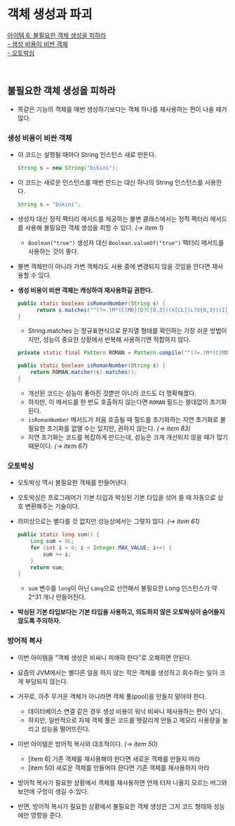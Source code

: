 # 객체 생성과 파괴

[아이템 6. 불필요한 객체 생성을 피하라](#불필요한-객체-생성을-피하라)  
[- 생성 비용이 비싼 객체](#생성-비용이-비싼-객체)  
[- 오토박싱](#오토박싱)  

<br>

## 불필요한 객체 생성을 피하라
- 똑같은 기능의 객체를 매번 생성하기보다는 객체 하나를 재사용하는 편이 나을 때가 많다.


### 생성 비용이 비싼 객체 
  - 이 코드는 실행될 때마다 String 인스턴스 새로 만든다.
    ```java
    String s = new String("bikini");
    ```

  - 이 코드는 새로운 인스턴스를 매번 만드는 대신 하나의 String 인스턴스를 사용한다.
    ```java
    String s = "bikini";
    ```

- 생성자 대신 정적 팩터리 메서드를 제공하는 불변 클래스에서는 정적 팩터리 메서드를 사용해 불필요한 객체 생성을 피할 수 있다. *(→ item 1)*
  - `Boolean("true")` 생성자 대신 `Boolean.valueOf("true")` 팩터리 메서드를 사용하는 것이 좋다.
  

- 불변 객체만이 아니라 가변 객체라도 사용 중에 변경되지 않을 것임을 안다면 재사용할 수 있다.
- **생성 비용이 비싼 객체는 캐싱하여 재사용하길 권한다.**
        
  ```java
  public static boolean isRomanNumber(String s) {
        return s.matches("^(?=.)M*(C[MD]|D?C{0,3})(X[CL]|L?X{0,3})(I[XV]|V?I{0,3})$");
  }
  ```
  - String.matches 는 정규표현식으로 문자열 형태를 확인하는 가장 쉬운 방법이지만, 성능이 중요한 상황에서 반복해 사용하기엔 적합하지 않다.
  
  ```java
  private static final Pattern ROMAN = Pattern.compile("^(?=.)M*(C[MD]|D?C{0,3})(X[CL]|L?X{0,3})(I[XV]|V?I{0,3})$");

  public static boolean isRomanNumber(String s) {
      return ROMAN.matcher(s).matches();
  }
  ```
  
  - 개선된 코드는 성능이 좋아진 것뿐만 아니라 코드도 더 명확해졌다.
  - 하지만, 이 메서드를 한 번도 호출하지 않는다면 `ROMAN` 필드는 쓸데없이 초기화된다.
  - `isRomanNumber` 메서드가 처음 호출될 때 필드를 초기화하는 지연 초기화로 불필요한 초기화를 없앨 수는 있지만, 권하지 않는다. *(→ item 83)*
  - 지연 초기화는 코드를 복잡하게 만드는데, 성능은 크게 개선되지 않을 때가 많기 때문이다. *(→ item 67)*


### 오토박싱
- 오토박싱 역시 불필요한 객체를 만들어낸다. 
- 오토박싱은 프로그래머가 기본 타입과 박싱된 기본 타입을 섞어 쓸 때 자동으로 상호 변환해주는 기술이다.
- 의미상으로는 별다를 것 없지만 성능상에서는 그렇지 않다. *(→ item 61)*

  ```java
  public static long sum() {
      Long sum = 0L;
      for (int i = 0; i < Integer.MAX_VALUE; i++) {
          sum += i;
      }
      return sum;
  }
  ```
  - `sum` 변수를 `long`이 아닌 `Long`으로 선언해서 불필요한 Long 인스턴스가 약 2^31 개나 만들어진다.

- **박싱된 기본 타입보다는 기본 타입을 사용하고, 의도하지 않은 오토박싱이 숨어들지 않도록 주의하자.**


### 방어적 복사
- 이번 아이템을 "객체 생성은 비싸니 피애햐 한다"로 오해하면 안된다.
- 요즘의 JVM에서는 별다른 일을 하지 않는 작은 객체를 생성하고 회수하는 일이 크게 부담되지 않는다.
- 거꾸로, 아주 무거운 객체가 아니라면 객체 풀(pool)을 만들지 말아야 한다. 
  - 데이터베이스 연결 같은 경우 생성 비용이 워낙 비싸니 재사용하는 편이 낫다.
  - 하지만, 일반적으로 자체 객체 풀은 코드를 헷갈리게 만들고 메모리 사용량을 늘리고 성능을 떨어뜨린다.


- 이번 아이템은 방어적 복사와 대조적이다. *(→ item 50)*
  - [item 6] 기존 객체를 재사용해야 한다면 새로운 객체를 만들지 마라
  - [item 50] 새로운 객체를 만들어야 한다면 기존 객체를 재사용하지 마라


- 방어적 복사가 필요한 상황에서 객체를 재사용하면 언제 터져 나올지 모르는 버그와 보안에 구멍이 생길 수 있다.
- 반면, 방어적 복사가 필요한 상황에서 불필요한 객체 생성은 그저 코드 형태와 성능에만 영향을 준다. 

        
<br>
